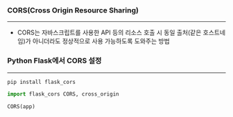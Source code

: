 ### CORS(Cross Origin Resource Sharing)

---

-   CORS는 자바스크립트를 사용한 API 등의 리소스 호출 시 동일 출처(같은 호스트네임)가 아니더라도 정상적으로 사용 가능하도록 도와주는 방법



### Python Flask에서 CORS 설정

---

```python
pip install flask_cors

import flask_cors CORS, cross_origin

CORS(app)
```

